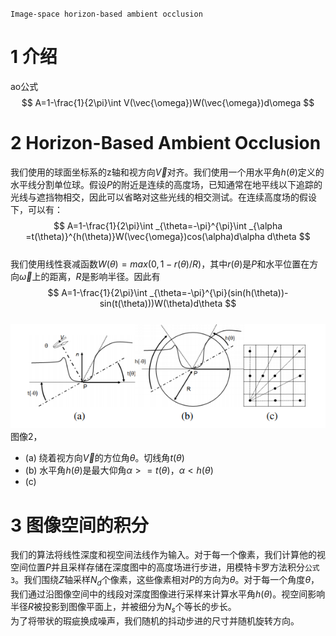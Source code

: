 `Image-space horizon-based ambient occlusion`   
# 1 介绍
ao公式
$$
A=1-\frac{1}{2\pi}\int V(\vec{\omega})W(\vec{\omega})d\omega
$$
# 2 Horizon-Based Ambient Occlusion
我们使用的球面坐标系的z轴和视方向$\vec{V}$对齐。我们使用一个用水平角$h(\theta)$定义的水平线分割单位球。假设$P$的附近是连续的高度场，已知通常在地平线以下追踪的光线与遮挡物相交，因此可以省略对这些光线的相交测试。在连续高度场的假设下，可以有：  
$$
A=1-\frac{1}{2\pi}\int _{\theta=-\pi}^{\pi}\int _{\alpha =t(\theta)}^{h(\theta)}W(\vec{\omega})cos(\alpha)d\alpha d\theta
$$  
我们使用线性衰减函数$W(\theta)=max(0,1-r(\theta)/R)$，其中$r(\theta)$是$P$和水平位置在方向$\vec{\omega}$上的距离，$R$是影响半径。因此有  
$$
A=1-\frac{1}{2\pi}\int _{\theta=-\pi}^{\pi}(sin(h(\theta))-sin(t(\theta)))W(\theta)d\theta
$$  
![](/img/HBAO-Figure-2.png)  
图像2，  
* (a) 绕着视方向$\vec{V}$的方位角$\theta$。切线角$t(\theta)$
* (b) 水平角$h(\theta)$是最大仰角$\alpha>=t(\theta)$，$\alpha < h(\theta)$
* (c) 
# 3 图像空间的积分
我们的算法将线性深度和视空间法线作为输入。对于每一个像素，我们计算他的视空间位置$P$并且采样存储在深度图中的高度场进行步进，用模特卡罗方法积分`公式3`。我们围绕$Z$轴采样$N_d$个像素，这些像素相对$P$的方向为$\theta$。对于每一个角度$\theta$，我们通过沿图像空间中的线段对深度图像进行采样来计算水平角$h(\theta)$。视空间影响半径$R$被投影到图像平面上，并被细分为$N_s$个等长的步长。  
为了将带状的瑕疵换成噪声，我们随机的抖动步进的尺寸并随机旋转方向。